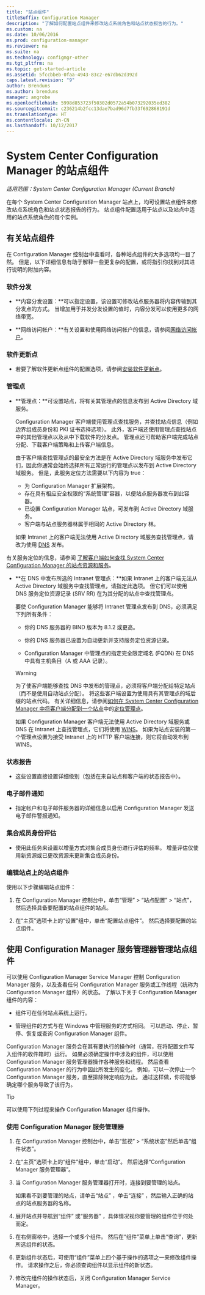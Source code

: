 ```yaml
---
title: "站点组件"
titleSuffix: Configuration Manager
description: "了解如何配置站点组件来修改站点系统角色和站点状态报告的行为。"
ms.custom: na
ms.date: 10/06/2016
ms.prod: configuration-manager
ms.reviewer: na
ms.suite: na
ms.technology: configmgr-other
ms.tgt_pltfrm: na
ms.topic: get-started-article
ms.assetid: 5fccbbeb-0faa-4943-83c2-e67db62d392d
caps.latest.revision: "9"
author: Brenduns
ms.author: brenduns
manager: angrobe
ms.openlocfilehash: 5998d853723f50302d0572a54b073292035ed382
ms.sourcegitcommit: c236214b2fcc13dae7bad96d7fb33f692868191d
ms.translationtype: HT
ms.contentlocale: zh-CN
ms.lasthandoff: 10/12/2017
---
```

# <a name="site-components-for-system-center-configuration-manager"></a>System Center Configuration Manager 的站点组件

*适用范围：System Center Configuration Manager (Current Branch)*

在每个 System Center Configuration Manager 站点上，均可设置站点组件来修改站点系统角色和站点状态报告的行为。 站点组件配置适用于站点以及站点中适用的站点系统角色的每个实例。  

## <a name="about-site-components"></a>有关站点组件  
 在 Configuration Manager 控制台中查看时，各种站点组件的大多选项均一目了然。 但是，以下详细信息有助于解释一些更复杂的配置，或将指引你找到对其进行说明的附加内容。  

### <a name="software-distribution"></a>软件分发  

-   **内容分发设置：**可以指定设置，该设置可修改站点服务器将内容传输到其分发点的方式。 当增加用于并发分发设置的值时，内容分发可以使用更多的网络带宽。  

-   **网络访问帐户：**有关设置和使用网络访问帐户的信息，请参阅[网络访问帐户](../../../../core/plan-design/hierarchy/manage-accounts-to-access-content.md#bkmk_NAA)。  

### <a name="software-update-point"></a>软件更新点  

-   若要了解软件更新点组件的配置选项，请参阅[安装软件更新点](../../../../sum/get-started/install-a-software-update-point.md)。  

### <a name="management-point"></a>管理点  

-   **管理点：**可设置站点，将有关其管理点的信息发布到 Active Directory 域服务。  

     Configuration Manager 客户端使用管理点查找服务，并查找站点信息（例如边界组成员身份和 PKI 证书选择选项）。 此外，客户端还使用管理点查找站点中的其他管理点以及从中下载软件的分发点。 管理点还可帮助客户端完成站点分配、下载客户端策略和上传客户端信息。  

     由于客户端查找管理点的最安全方法是在 Active Directory 域服务中发布它们，因此你通常会始终选择所有正常运行的管理点以发布到 Active Directory 域服务。 但是，此服务定位方法需要以下内容为 true：

     - 为 Configuration Manager 扩展架构。
     - 存在具有相应安全权限的“系统管理”容器，以便站点服务器发布到此容器。
     - 已设置 Configuration Manager 站点，可发布到 Active Directory 域服务。
     - 客户端与站点服务器林属于相同的 Active Directory 林。  

     如果 Intranet 上的客户端无法使用 Active Directory 域服务查找管理点，请改为使用 [DNS](../../../../core/plan-design/hierarchy/understand-how-clients-find-site-resources-and-services.md#bkmk_dns) 发布。  

 有关服务定位的信息，请参阅 [了解客户端如何查找 System Center Configuration Manager 的站点资源和服务](../../../../core/plan-design/hierarchy/understand-how-clients-find-site-resources-and-services.md)。  

-   **在 DNS 中发布所选的 Intranet 管理点：**如果 Intranet 上的客户端无法从 Active Directory 域服务中查找管理点，请指定此选项。 但它们可以使用 DNS 服务定位资源记录 (SRV RR) 在为其分配的站点中查找管理点。  

    要使 Configuration Manager 能够将 Intranet 管理点发布到 DNS，必须满足下列所有条件：  

    -   你的 DNS 服务器的 BIND 版本为 8.1.2 或更高。  

    -   你的 DNS 服务器已设置为自动更新并支持服务定位资源记录。  

    -   Configuration Manager 中管理点的指定完全限定域名 (FQDN) 在 DNS 中具有主机条目（A 或 AAA 记录）。  

    > [!WARNING]  
    >  为了使客户端能够查找 DNS 中发布的管理点，必须将客户端分配给特定站点（而不是使用自动站点分配）。 将这些客户端设置为使用具有其管理点的域后缀的站点代码。 有关详细信息，请参阅[如何在 System Center Configuration Manager 中将客户端分配到一个站点](/sccm/core/clients/deploy/assign-clients-to-a-site)中的[定位管理点](/sccm/core/clients/deploy/assign-clients-to-a-site#locating-management-points)。  

     如果 Configuration Manager 客户端无法使用 Active Directory 域服务或 DNS 在 Intranet 上查找管理点，它们将使用 [WINS](../../../../core/plan-design/hierarchy/understand-how-clients-find-site-resources-and-services.md#bkmk_wins)。 如果为站点安装的第一个管理点设置为接受 Intranet 上的 HTTP 客户端连接，则它将自动发布到 WINS。  

### <a name="status-reporting"></a>状态报告  

-   这些设置直接设置详细级别（包括在来自站点和客户端的状态报告中）。  

### <a name="email-notification"></a>电子邮件通知  

-   指定帐户和电子邮件服务器的详细信息以启用 Configuration Manager 发送电子邮件警报通知。  

### <a name="collection-membership-evaluation"></a>集合成员身份评估  

-   使用此任务来设置以增量方式对集合成员身份进行评估的频率。 增量评估仅使用新资源或已更改资源来更新集合成员身份。  

### <a name="edit-the-site-components-at-a-site"></a>编辑站点上的站点组件  

使用以下步骤编辑站点组件：

1.  在 Configuration Manager 控制台中，单击“管理” > “站点配置” > “站点”，然后选择具备要配置的站点组件的站点。  

2.  在“主页”选项卡上的“设置”组中，单击“配置站点组件”。 然后选择要配置的站点组件。  

##  <a name="BKMK_ServiceMgr"></a> 使用 Configuration Manager 服务管理器管理站点组件  
可以使用 Configuration Manager Service Manager 控制 Configuration Manager 服务，以及查看任何 Configuration Manager 服务或工作线程（统称为 Configuration Manager 组件）的状态。 了解以下关于 Configuration Manager 组件的内容：  

-   组件可在任何站点系统上运行。  

-   管理组件的方式与在 Windows 中管理服务的方式相同。 可以启动、停止、暂停、恢复或查询 Configuration Manager 组件。  

Configuration Manager 服务会在其有要执行的操作时（通常，在将配置文件写入组件的收件箱时）运行。 如果必须确定操作中涉及的组件，可以使用 Configuration Manager 服务管理器操作各种服务和线程。 然后查看 Configuration Manager 的行为中因此所发生的变化。 例如，可以一次停止一个 Configuration Manager 服务，直至排除特定响应为止。 通过这样做，你将能够确定哪个服务导致了该行为。  

> [!TIP]  
>  可以使用下列过程来操作 Configuration Manager 组件操作。  

### <a name="use-the-configuration-manager-service-manager"></a>使用 Configuration Manager 服务管理器  

1.  在 Configuration Manager 控制台中，单击“监视” >  “系统状态”然后单击“组件状态”。  

2.  在“主页”选项卡上的“组件”组中，单击“启动”。 然后选择“Configuration Manager 服务管理器”。  

3.  当 Configuration Manager 服务管理器打开时，连接到要管理的站点。  

     如果看不到要管理的站点，请单击“站点” ，单击“连接” ，然后输入正确的站点的站点服务器的名称。  

4.  展开站点并导航到“组件”  或“服务器” ，具体情况视你要管理的组件位于何处而定。  

5.  在右侧窗格中，选择一个或多个组件。 然后在“组件”菜单上单击“查询”，更新所选组件的状态。  

6.  更新组件状态后，可使用“组件”菜单上四个基于操作的选项之一来修改组件操作。 请求操作之后，你必须查询组件以显示组件的新状态。  

7.  修改完组件的操作状态后，关闭 Configuration Manager Service Manager。  
